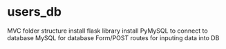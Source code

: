 # users_db
MVC folder structure
install flask library
install PyMySQL to connect to database
MySQL for database
Form/POST routes for inputing data into DB

